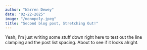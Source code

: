```yaml
---
author: "Warren Dewey"
date: "02-22-2025"
image: "/monopoly.jpeg"
title: "Second blog post, Stretching Out!"
---
```


Yeah, I'm just writing some stuff down right here to test out the line clamping and the post list spacing. About to see if it looks alright.
